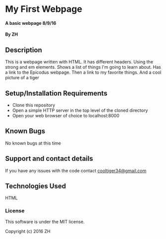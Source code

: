 # My First Webpage

#### A basic webpage 8/9/16

#### By ZH

## Description

This is a webpage written with HTML. It has different headers. Using the strong and em elements. Shows a list of things I'm going to learn about. Has a link to the Epicodus webpage. Then a link to my favorite things. And a cool picture of a tiger

## Setup/Installation Requirements

* Clone this repository
* Open a simple HTTP server in the top level of the cloned directory
* Open your web browser of choice to localhost:8000


## Known Bugs

No known bugs at this time

## Support and contact details

If you have any issues with the code contact cooltiger34@gmail.com

## Technologies Used

HTML

### License

This software is under the MIT license.

Copyright (c) 2016 ZH
